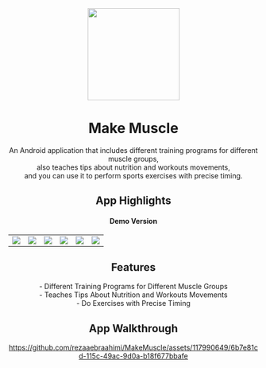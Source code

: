 

<div align="center">
<img style="height: 185px;" src="https://github.com/rezaaebraahimi/MakeMuscle/assets/117990649/205210d2-8934-4f9c-b602-75e8cb23494e">

<h1>Make Muscle</h1>

<p>An Android application that includes different training programs for different muscle groups,<br> also teaches tips about nutrition and workouts movements, <br>
  and you can use it to perform sports exercises with precise timing.
</p>
<h2>App Highlights<h4>Demo Version</h4></h2>

</div>
<table>
  <tr>
<td><img src="https://github.com/rezaaebraahimi/MakeMuscle/assets/117990649/2091e2e7-632e-45d0-8ec8-fed09357dddf" ></td>

<td><img src="https://github.com/rezaaebraahimi/MakeMuscle/assets/117990649/26b8333f-b8af-4767-a7a2-f815b5e20b1c" ></td>

<td><img src="https://github.com/rezaaebraahimi/MakeMuscle/assets/117990649/2c49416d-f9e8-4662-b7df-bfda5e2da3f0" ></td>

<td><img src="https://github.com/rezaaebraahimi/MakeMuscle/assets/117990649/83ba562e-0a34-4ff1-902d-cab29922919b" ></td>

<td><img src="https://github.com/rezaaebraahimi/MakeMuscle/assets/117990649/c323f21b-b275-4c64-aaa4-96c785f4093e" ></td>

<td><img src="https://github.com/rezaaebraahimi/MakeMuscle/assets/117990649/a3f9c154-3f31-44b7-80da-2d7e6910f3c7" ></td>
</tr>
</table>

<div align="center">
<h2>Features</h2>
  - Different Training Programs for Different Muscle Groups <br>
  - Teaches Tips About Nutrition and Workouts Movements<br>
  - Do Exercises with Precise Timing<br>
<h2>App Walkthrough</h2>

https://github.com/rezaaebraahimi/MakeMuscle/assets/117990649/6b7e81cd-115c-49ac-9d0a-b18f677bbafe

</div>
